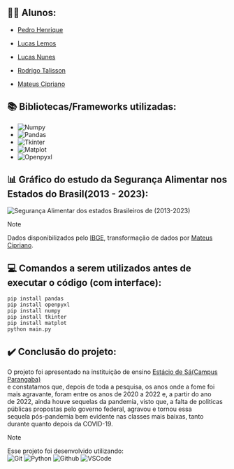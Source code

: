 ## 🧑‍🎓 Alunos:
- [Pedro Henrique](https://github.com/pedrohenridmg)

- [Lucas Lemos](https://github.com/Lucas-Gomes-Lemos)

- [Lucas Nunes](https://github.com/K1nam)

- [Rodrigo Talisson](https://github.com/KURONO000)

- [Mateus Cipriano](https://github.com/m4ttpizz4)
  
## 📚 Bibliotecas/Frameworks utilizadas:
- ![Numpy](https://img.shields.io/badge/Numpy-E34F26?style=plastic)
- ![Pandas](https://img.shields.io/badge/Pandas-E34F26?style=plastic)
- ![Tkinter](https://img.shields.io/badge/Tkinter-E34F26?style=plastic)
- ![Matplot](https://img.shields.io/badge/Matplot-E34F26?style=plastic)
- ![Openpyxl](https://img.shields.io/badge/Openpyxl-E34F26?style=plastic)

## 📊 Gráfico do estudo da Segurança Alimentar nos Estados do Brasil(2013 - 2023):
![Segurança Alimentar dos estados Brasileiros de (2013-2023)](https://github.com/user-attachments/assets/83a5247c-6f71-4c24-8a50-4a9f328e4e3e)
> [!NOTE]
> Dados disponibilizados pelo [IBGE](https://agenciadenoticias.ibge.gov.br/agencia-noticias/2012-agencia-de-noticias/noticias/39838-seguranca-alimentar-nos-domicilios-brasileiros-volta-a-crescer-em-2023), transformação de dados por [Mateus Cipriano](https://github.com/m4ttpizz4).

## 💻 Comandos a serem utilizados antes de executar o código (com interface):
```pip
pip install pandas
pip install openpyxl
pip install numpy
pip install tkinter
pip install matplot
python main.py
```

## ✔️ Conclusão do projeto:
  O projeto foi apresentado na instituição de ensino [Estácio de Sá(Campus Parangaba)](https://estacio.br/a-estacio/unidades/parangaba) \
e constatamos que, depois de toda a pesquisa, os anos onde a fome foi mais agravante, foram entre os anos de 2020 a 2022 e, a partir do ano \
de 2022, ainda houve sequelas da pandemia, visto que, a falta de politicas públicas propostas pelo governo federal, agravou e tornou essa \
sequela pós-pandemia bem evidente nas classes mais baixas, tanto durante quanto depois da COVID-19.

> [!NOTE]
> Esse projeto foi desenvolvido utilizando: \
> ![Git](https://img.shields.io/badge/Git-E34F26?style=plastic&logo=git&logoColor=white)
> ![Python](https://img.shields.io/badge/Python-3776AB?style=plastic&logo=python&logoColor=yellow)
> ![Github](https://img.shields.io/badge/GitHub-100000?style=plastic&logo=github&logoColor=white)
> ![VSCode](https://img.shields.io/badge/-Visual%20Studio%20Code-333333?style=plastic&logo=visual-studio-code&logoColor=007ACC)
